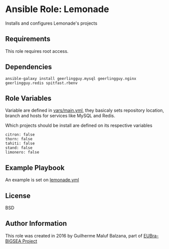 Ansible Role: Lemonade
=========

Installs and configures Lemonade's projects

Requirements
------------
This role requires root access.

Dependencies
------------
```
ansible-galaxy install geerlingguy.mysql geerlingguy.nginx geerlingguy.redis spitfast.rbenv
```

Role Variables
--------------
Variable are defined in [vars/main.yml](vars/mail.yml), they basicaly sets
repository location, branch and hosts for services like MySQL and Redis.

Which projects should be install are defined on its respective variables
```
citron: false
thorn: false
tahiti: false
stand: false
limonero: false
```

Example Playbook
----------------

An example is set on [lemonade.yml](lemonade.yml)

License
-------
BSD

Author Information
------------------
This role was created in 2016 by Guilherme Maluf Balzana, part of [EUBra-BIGSEA
Project](http://www.eubra-bigsea.eu/)

